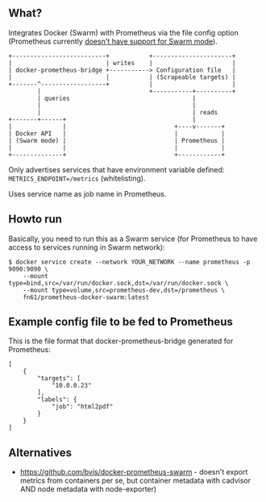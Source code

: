 What?
-----

Integrates Docker (Swarm) with Prometheus via the file config option
(Prometheus currently [doesn't have support for Swarm mode](https://github.com/prometheus/prometheus/issues/1766)).

```
+--------------------------+           +----------------------+
|                          | writes    |                      |
| docker-prometheus-bridge +-----------> Configuration file   |
|                          |           | (Scrapeable targets) |
+-------^------------------+           |                      |
        |                              +-----------+----------+
        | queries                                  |
        |                                          |
        |                                          | reads
+-------+------+                                   |
|              |                              +----v-------+
| Docker API   |                              |            |
| (Swarm mode) |                              | Prometheus |
|              |                              |            |
+--------------+                              +------------+
```

Only advertises services that have environment variable defined: `METRICS_ENDPOINT=/metrics` (whitelisting).

Uses service name as job name in Prometheus.


Howto run
---------

Basically, you need to run this as a Swarm service (for Prometheus to have access to services running in Swarm network):

```
$ docker service create --network YOUR_NETWORK --name prometheus -p 9090:9090 \
	--mount type=bind,src=/var/run/docker.sock,dst=/var/run/docker.sock \
	--mount type=volume,src=prometheus-dev,dst=/prometheus \
	fn61/prometheus-docker-swarm:latest
```


Example config file to be fed to Prometheus
-------------------------------------------

This is the file format that docker-prometheus-bridge generated for Prometheus:

```
[
	{
		"targets": [
			"10.0.0.23"
		],
		"labels": {
			"job": "html2pdf"
		}
	}
]
```


Alternatives
------------

- https://github.com/bvis/docker-prometheus-swarm - doesn't export metrics from containers per se,
  but container metadata with cadvisor AND node metadata with node-exporter)

